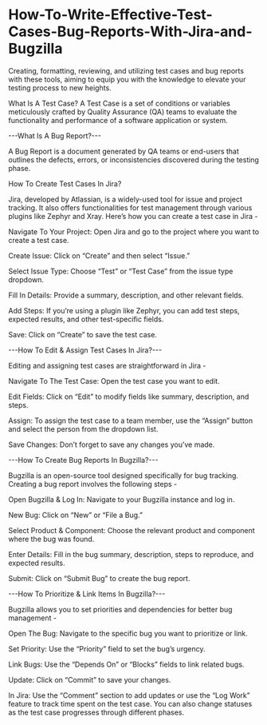 # How-To-Write-Effective-Test-Cases-Bug-Reports-With-Jira-and-Bugzilla
Creating, formatting, reviewing, and utilizing test cases and bug reports with these tools, aiming to equip you with the knowledge to elevate your testing process to new heights.

What Is A Test Case?
A Test Case is a set of conditions or variables meticulously crafted by Quality Assurance (QA) teams to evaluate the functionality and performance of a software application or system.



---What Is A Bug Report?---

A Bug Report is a document generated by QA teams or end-users that outlines the defects, errors, or inconsistencies discovered during the testing phase.

How To Create Test Cases In Jira?

Jira, developed by Atlassian, is a widely-used tool for issue and project tracking. It also offers functionalities for test management through various plugins like Zephyr and Xray. Here’s how you can create a test case in Jira -

Navigate To Your Project: Open Jira and go to the project where you want to create a test case.

Create Issue: Click on “Create” and then select “Issue.”

Select Issue Type: Choose “Test” or “Test Case” from the issue type dropdown.

Fill In Details: Provide a summary, description, and other relevant fields.

Add Steps: If you’re using a plugin like Zephyr, you can add test steps, expected results, and other test-specific fields.

Save: Click on “Create” to save the test case.


---How To Edit & Assign Test Cases In Jira?---

Editing and assigning test cases are straightforward in Jira -

Navigate To The Test Case: Open the test case you want to edit.

Edit Fields: Click on “Edit” to modify fields like summary, description, and steps.

Assign: To assign the test case to a team member, use the “Assign” button and select the person from the dropdown list.

Save Changes: Don’t forget to save any changes you’ve made.


---How To Create Bug Reports In Bugzilla?---

Bugzilla is an open-source tool designed specifically for bug tracking. Creating a bug report involves the following steps -

Open Bugzilla & Log In: Navigate to your Bugzilla instance and log in.

New Bug: Click on “New” or “File a Bug.”

Select Product & Component: Choose the relevant product and component where the bug was found.

Enter Details: Fill in the bug summary, description, steps to reproduce, and expected results.

Submit: Click on “Submit Bug” to create the bug report.


---How To Prioritize & Link Items In Bugzilla?---

Bugzilla allows you to set priorities and dependencies for better bug management -

Open The Bug: Navigate to the specific bug you want to prioritize or link.

Set Priority: Use the “Priority” field to set the bug’s urgency.

Link Bugs: Use the “Depends On” or “Blocks” fields to link related bugs.

Update: Click on “Commit” to save your changes.


In Jira: Use the “Comment” section to add updates or use the “Log Work” feature to track time spent on the test case. You can also change statuses as the test case progresses through different phases.
